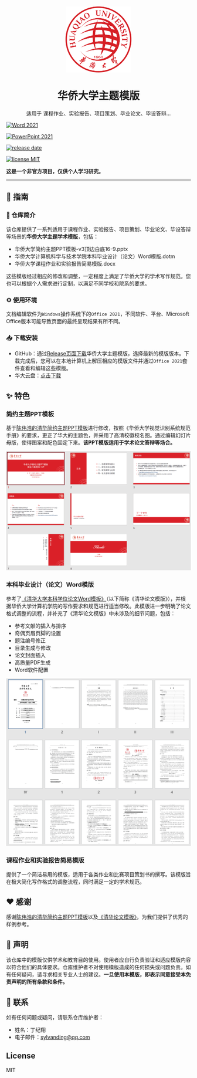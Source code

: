 <p align="center">
  <img width="180" src="./images/HQU_logo.png" alt="HQU_Templates" onclick="window.open('https://github.com/sylvanding/HQU-Templates')">
  <h1 align="center"><a href="https://github.com/sylvanding/HQU-Templates" target="_blank" style="text-decoration: none; color: inherit;">华侨大学主题模版</a></h1>
  <p align="center">适用于 课程作业、实验报告、项目策划、毕业论文、毕设答辩...</p>
</p>

[![Word 2021](https://img.shields.io/badge/Word-2021-blue?logo=microsoftword)](./README.md)

[![PowerPoint 2021](https://img.shields.io/badge/PowerPoint-2021-orange?logo=microsoftpowerpoint)](./README.md)

[![release date](https://img.shields.io/github/release-date/sylvanding/HQU-Templates)](./README.md)

[![license MIT](https://img.shields.io/badge/license-MIT-green)](./README.md)

**这是一个非官方项目，仅供个人学习研究。**

---

## 🚀 指南

### 📖 仓库简介

该仓库提供了一系列适用于课程作业、实验报告、项目策划、毕业论文、毕设答辩等场景的**华侨大学主题学术模版**，包括：

- 华侨大学简约主题PPT模板-v3顶边白底16-9.pptx
- 华侨大学计算机科学与技术学院本科毕业设计（论文）Word模版.dotm
- 华侨大学课程作业和实验报告简易模版.docx

这些模版经过相应的修改和调整，一定程度上满足了华侨大学的学术写作规范。您也可以根据个人需求进行定制，以满足不同学校和院系的要求。

### ⚙️ 使用环境

文档编辑软件为`Windows`操作系统下的`Office 2021`，不同软件、平台、Microsoft Office版本可能导致页面的最终呈现结果有所不同。

### 📥 下载安装

- GitHub：通过[Release页面下载](https://github.com/sylvanding/HQU-Templates/releases)华侨大学主题模版，选择最新的模版版本。下载完成后，您可以在本地计算机上解压相应的模版文件并通过`Office 2021`套件查看和编辑这些模版。
- 华大云盘：[点击下载](https://pan.hqu.edu.cn/share/9ef6f820bc542bc04ec5658029)

## ✨ 特色

### 简约主题PPT模板

基于[陈伟浩的清华简约主题PPT模板](https://github.com/atomiechen/THU-PPT-Theme)进行修改，按照《华侨大学视觉识别系统规范手册》的要求，更正了华大的主题色，并采用了高清校徽校名图。通过编辑幻灯片母版，使得图案和配色固定下来。**该PPT模版适用于学术论文答辩等场合。**

![slide sorter view](./images/slide_sorter_view.png)

### 本科毕业设计（论文）Word模版

参考了[《清华大学本科学位论文Word模板》](https://github.com/qbh16/ThuWordThesis)（以下简称《清华论文模版》），并根据华侨大学计算机学院的写作要求和规范进行适当修改。此模版进一步明确了论文格式调整的流程，并补充了《清华论文模版》中未涉及的细节问题，包括：

- 参考文献的插入与排序
- 奇偶页眉页脚的设置
- 题注编号修正
- 目录生成与修改
- 论文封面插入
- 高质量PDF生成
- Word软件配置

![thumbnails](./images/thumbnails.png)

### 课程作业和实验报告简易模版

提供了一个简洁易用的模版，适用于各类作业和比赛项目策划书的撰写。该模版旨在极大简化写作格式的调整流程，同时满足一定的学术规范。

## ❤️ 感谢

感谢[陈伟浩的清华简约主题PPT模板](https://github.com/atomiechen/THU-PPT-Theme)以及[《清华论文模板》](https://github.com/qbh16/ThuWordThesis)，为我们提供了优秀的样例参考。

## 📢 声明

该仓库中的模版仅供学术和教育目的使用。使用者应自行负责验证和适应模版内容以符合他们的具体要求。仓库维护者不对使用模版造成的任何损失或问题负责。如有任何疑问，请寻求相关专业人士的建议。**一旦使用本模版，即表示同意接受本免责声明的所有条款和条件。**

## 📧 联系

如有任何问题或疑问，请联系仓库维护者：

- 姓名：丁纪翔
- 电子邮件：sylvanding@qq.com

## License

MIT
